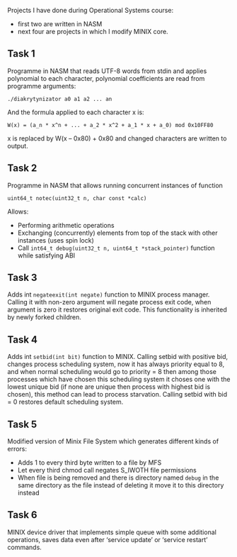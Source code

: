 Projects I have done during Operational Systems course:
- first two are written in NASM
- next four are projects in which I modify MINIX core.

## Task 1
Programme in NASM that reads UTF-8 words from stdin and applies polynomial to each character, polynomial coefficients are read from programme arguments:

```
./diakrytynizator a0 a1 a2 ... an
```

And the formula applied to each character x is:

```
W(x) = (a_n * x^n + ... + a_2 * x^2 + a_1 * x + a_0) mod 0x10FF80
```

x is replaced by W(x – 0x80) + 0x80 and changed characters are written to output.


## Task 2

Programme in NASM that allows running concurrent instances of function 

```
uint64_t notec(uint32_t n, char const *calc)
```

Allows:
- Performing arithmetic operations
- Exchanging (concurrently) elements from top of the stack with other instances (uses spin lock)
- Call ```int64_t debug(uint32_t n, uint64_t *stack_pointer)``` function while satisfying ABI


## Task 3

Adds int ```negateexit(int negate)``` function to MINIX process manager.
Calling it with non-zero argument will negate process exit code, when argument is zero it restores original exit code.
This functionality is inherited by newly forked children.

## Task 4

Adds int ```setbid(int bit)``` function to MINIX.
Calling setbid with positive bid, changes process scheduling system, 
now it has always priority equal to 8, and when normal scheduling would go to priority = 8 then among 
those processes which have chosen this scheduling system it choses one with the lowest unique bid 
(if none are unique then process with highest bid is chosen), this method can lead to process starvation.
Calling setbid with bid = 0 restores default scheduling system.

## Task 5

Modified version of Minix File System which generates different kinds of errors:
-	Adds 1 to every third byte written to a file by MFS
-	Let every third chmod call negates S_IWOTH file permissions
-	When file is being removed and there is directory named ```debug``` in the same directory as the file
  instead of deleting it move it to this directory instead

## Task 6

MINIX device driver that implements simple queue with some additional operations, saves data even after ‘service update’ or ‘service restart’ commands.
